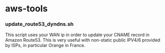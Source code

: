 # aws-tools

### update_route53_dyndns.sh

This script uses your WAN ip in order to update your CNAME record in Amazon Route53. This is very useful with non-static public IPV4/6 provided by ISPs, in particular Orange in France.
